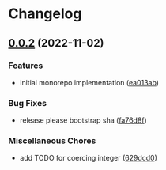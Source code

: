 # Changelog

## [0.0.2](https://github.com/tcarrio/openfeature-php-flagd-provider/compare/v0.0.1...0.0.2) (2022-11-02)


### Features

* initial monorepo implementation ([ea013ab](https://github.com/tcarrio/openfeature-php-flagd-provider/commit/ea013ab11cbea976ce2622441a569602853ace5f))


### Bug Fixes

* release please bootstrap sha ([fa76d8f](https://github.com/tcarrio/openfeature-php-flagd-provider/commit/fa76d8f5efefd288283ba8e1067c2b63421089b5))


### Miscellaneous Chores

* add TODO for coercing integer ([629dcd0](https://github.com/tcarrio/openfeature-php-flagd-provider/commit/629dcd07d270bec99f80ab3f79eb54a16eaae2d2))
